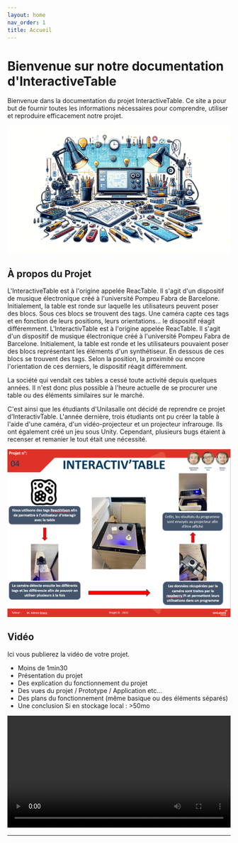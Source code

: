 ```yaml
---
layout: home
nav_order: 1
title: Accueil
---
```


# Bienvenue sur notre documentation d'InteractiveTable

Bienvenue dans la documentation du projet InteractiveTable. Ce site a pour but de fournir toutes les informations nécessaires pour comprendre, utiliser et reproduire efficacement notre projet.

![Illustration vectorielle colorée avec un fond blanc, montrant un atelier équipé pour un projet de conception mécanique, électronique et informatique](images/illustration.png)

## À propos du Projet

L'InteractiveTable est à l'origine appelée ReacTable. Il s'agit d'un dispositif de musique électronique créé à l'université Pompeu Fabra de Barcelone. Initialement, la table est ronde sur laquelle les utilisateurs peuvent poser des blocs. Sous ces blocs se trouvent des tags. Une caméra capte ces tags et en fonction de leurs positions, leurs orientations... le dispositif réagit différemment. 
L'InteractivTable est à l'origine appelée ReacTable. Il s'agit d'un dispositif de musique électronique créé à l'université Pompeu Fabra de Barcelone. Initialement, la table est ronde et les utilisateurs pouvaient poser des blocs représentant les éléments d'un synthétiseur. En dessous de ces blocs se trouvent des tags. Selon la position, la proximité ou encore l'orientation de ces derniers, le dispositif réagit différemment. 

La société qui vendait ces tables a cessé toute activité depuis quelques années. Il n'est donc plus possible à l'heure actuelle de se procurer une table ou des éléments similaires sur le marché. 

C'est ainsi que les étudiants d'Unilasalle ont décidé de reprendre ce projet d'InteractivTable. L'année dernière, trois étudiants ont pu créer la table à l'aide d'une caméra, d'un vidéo-projecteur et un projecteur infrarouge. Ils ont également créé un jeu sous Unity. Cependant, plusieurs bugs étaient à recenser et remanier le tout était une nécessité. 



![Poster projet](images/poster.png)

## Vidéo

Ici vous publierez la vidéo de votre projet. 
- Moins de 1min30
- Présentation du projet 
- Des explication du fonctionnement du projet
- Des vues du projet / Prototype / Application etc... 
- Des plans du fonctionnement (même basique ou des éléments séparés)
- Une conclusion
Si en stockage local : >50mo

<video src="images/intro_amiens.mp4" controls title="Title"  style="width: 100%;"></video>

---